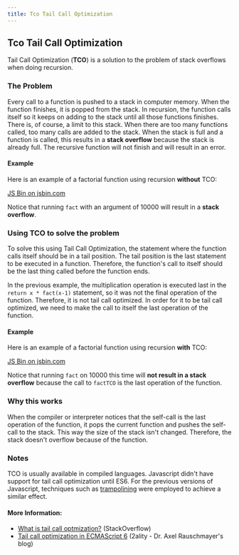 ```yaml
---
title: Tco Tail Call Optimization
---
```

## Tco Tail Call Optimization

Tail Call Optimization (**TCO**) is a solution to the problem of stack overflows when doing recursion.

### The Problem
Every call to a function is pushed to a stack in computer memory. When the function finishes, it is popped from the stack. In recursion, the function calls itself so it keeps on adding to the stack until all those functions finishes. There is, of course, a limit to this stack. When there are too many functions called, too many calls are added to the stack. When the stack is full and a function is called, this results in a **stack overflow** because the stack is already full. The recursive function will not finish and will result in an error.

#### Example
Here is an example of a factorial function using recursion **without** TCO:

<a class="jsbin-embed" href="http://jsbin.com/gunirobofi/1/embed?js,console">JS Bin on jsbin.com</a><script src="http://static.jsbin.com/js/embed.min.js?4.0.4"></script>

Notice that running `fact` with an argument of 10000 will result in a **stack overflow**.

### Using TCO to solve the problem
To solve this using Tail Call Optimization, the statement where the function calls itself should be in a tail position. The tail position is the last statement to be executed in a function. Therefore, the function's call to itself should be the last thing called before the function ends.

In the previous example, the multiplication operation is executed last in the `return x * fact(x-1)` statement, so it was not the final operation of the function. Therefore, it is not tail call optimized. In order for it to be tail call optimized, we need to make the call to itself the last operation of the function.

#### Example
Here is an example of a factorial function using recursion **with** TCO:

<a class="jsbin-embed" href="http://jsbin.com/poxozekugi/embed?js,console">JS Bin on jsbin.com</a><script src="http://static.jsbin.com/js/embed.min.js?4.0.4"></script>

Notice that running `fact` on 10000 this time will **not result in a stack overflow** because the call to `factTCO` is the last operation of the function.

### Why this works
When the compiler or interpreter notices that the self-call is the last operation of the function, it pops the current function and pushes the self-call to the stack. This way the size of the stack isn't changed. Therefore, the stack doesn't overflow because of the function.

### Notes
TCO is usually available in compiled languages. Javascript didn't have support for tail call optimization until ES6. For the previous versions of Javascript, techniques such as [trampolining](http://raganwald.com/2013/03/28/trampolines-in-javascript.html) were employed to achieve a similar effect.

#### More Information:
- [What is tail call optmization?](https://stackoverflow.com/questions/310974/what-is-tail-call-optimization) (StackOverflow)
- [Tail call optimization in ECMAScript 6](http://2ality.com/2015/06/tail-call-optimization.html) (2ality - Dr. Axel Rauschmayer's blog)
